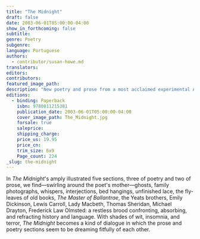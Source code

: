```yaml
---
title: "The Midnight"
draft: false
date: 2003-06-01T05:00:00-04:00
show_in_forthcoming: false
subtitle:
genre: Poetry
subgenre:
language: Portuguese
authors:
  - contributor/susan-howe.md
translators:
editors:
contributors:
featured_image_path:
description: "New poetry and prose from a most acclaimed experimental American poet. "
editions:
  - binding: Paperback
    isbn: 9780811215381
    publication_date: 2003-06-01T05:00:00-04:00
    cover_image_path: The_Midnight.jpg
    forsale: true
    saleprice:
    shipping_charge:
    price_us: 19.95
    price_cn:
    trim_size: 6x9
    Page_count: 224
_slug: the-midnight
---
```


In _The Midnight_'s amply illustrated five sections, three of poetry and two of prose, we find—swirling around the poet's mother—ghosts, family photographs, whispers, interjections, bed hangings, unfinished lace, the fly-leaves of old books, _The Master of Ballantrae_, the Yeats brothers, Emily Dickinson, Lewis Carroll, Lady Macbeth, Thomas Sheridan, Michael Drayton, Frederick Law Olmsted: a restless brood confronting, absorbing, and refracting history and language. With shades of wit, insomnia, and terror, _The Midnight_ becomes a kind of dialogue in which the prose and poetry sections seem to be dreaming fitfully of each other.

